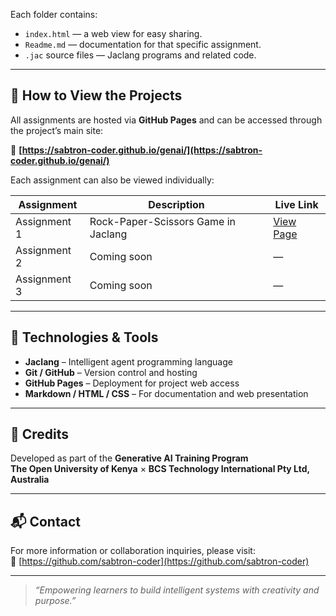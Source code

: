 
Each folder contains:
- `index.html` — a web view for easy sharing.
- `Readme.md` — documentation for that specific assignment.
- `.jac` source files — Jaclang programs and related code.

---

## 🚀 How to View the Projects

All assignments are hosted via **GitHub Pages** and can be accessed through the project’s main site:

🔗 **[https://sabtron-coder.github.io/genai/](https://sabtron-coder.github.io/genai/)**

Each assignment can also be viewed individually:

| Assignment | Description | Live Link |
|-------------|--------------|------------|
| Assignment 1 | Rock-Paper-Scissors Game in Jaclang | [View Page](https://sabtron-coder.github.io/genai/assignment1/) |
| Assignment 2 | Coming soon | — |
| Assignment 3 | Coming soon | — |

---

## 🧩 Technologies & Tools

- **Jaclang** – Intelligent agent programming language  
- **Git / GitHub** – Version control and hosting  
- **GitHub Pages** – Deployment for project web access  
- **Markdown / HTML / CSS** – For documentation and web presentation  

---

## 👥 Credits

Developed as part of the **Generative AI Training Program**  
**The Open University of Kenya** × **BCS Technology International Pty Ltd, Australia**

---

## 📬 Contact

For more information or collaboration inquiries, please visit:  
🔗 [https://github.com/sabtron-coder](https://github.com/sabtron-coder)

---

> *“Empowering learners to build intelligent systems with creativity and purpose.”*
